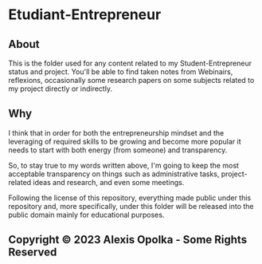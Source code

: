 # Etudiant-Entrepreneur

## About

This is the folder used for any content related to my Student-Entrepreneur status
and project. You'll be able to find taken notes from Webinairs, reflexions, occasionally some
research papers on some subjects related to my project directly or indirectly.

## Why

I think that in order for both the entrepreneurship mindset and the leveraging of required skills
to be growing and become more popular it needs to start with both energy (from someone) and transparency.

So, to stay true to my words written above, I'm going to keep the most acceptable transparency on things
such as administrative tasks, project-related ideas and research, and even some meetings.

Following the license of this repository, everything made public under this repository and, more specifically,
under this folder will be released into the public domain mainly for educational purposes.

## Copyright &copy; 2023 Alexis Opolka - Some Rights Reserved
